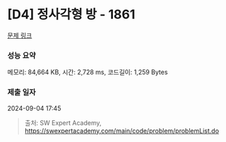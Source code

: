 # [D4] 정사각형 방 - 1861 

[문제 링크](https://swexpertacademy.com/main/code/problem/problemDetail.do?contestProbId=AV5LtJYKDzsDFAXc) 

### 성능 요약

메모리: 84,664 KB, 시간: 2,728 ms, 코드길이: 1,259 Bytes

### 제출 일자

2024-09-04 17:45



> 출처: SW Expert Academy, https://swexpertacademy.com/main/code/problem/problemList.do